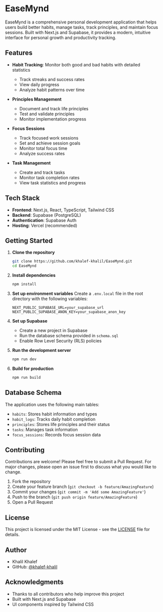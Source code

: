 # EaseMynd

EaseMynd is a comprehensive personal development application that helps users build better habits, manage tasks, track principles, and maintain focus sessions. Built with Next.js and Supabase, it provides a modern, intuitive interface for personal growth and productivity tracking.

## Features

- **Habit Tracking**: Monitor both good and bad habits with detailed statistics
  - Track streaks and success rates
  - View daily progress
  - Analyze habit patterns over time

- **Principles Management**
  - Document and track life principles
  - Test and validate principles
  - Monitor implementation progress

- **Focus Sessions**
  - Track focused work sessions
  - Set and achieve session goals
  - Monitor total focus time
  - Analyze success rates

- **Task Management**
  - Create and track tasks
  - Monitor task completion rates
  - View task statistics and progress

## Tech Stack

- **Frontend**: Next.js, React, TypeScript, Tailwind CSS
- **Backend**: Supabase (PostgreSQL)
- **Authentication**: Supabase Auth
- **Hosting**: Vercel (recommended)

## Getting Started

1. **Clone the repository**
   ```bash
   git clone https://github.com/khalef-khalil/EaseMynd.git
   cd EaseMynd
   ```

2. **Install dependencies**
   ```bash
   npm install
   ```

3. **Set up environment variables**
   Create a `.env.local` file in the root directory with the following variables:
   ```
   NEXT_PUBLIC_SUPABASE_URL=your_supabase_url
   NEXT_PUBLIC_SUPABASE_ANON_KEY=your_supabase_anon_key
   ```

4. **Set up Supabase**
   - Create a new project in Supabase
   - Run the database schema provided in `schema.sql`
   - Enable Row Level Security (RLS) policies

5. **Run the development server**
   ```bash
   npm run dev
   ```

6. **Build for production**
   ```bash
   npm run build
   ```

## Database Schema

The application uses the following main tables:
- `habits`: Stores habit information and types
- `habit_logs`: Tracks daily habit completion
- `principles`: Stores life principles and their status
- `tasks`: Manages task information
- `focus_sessions`: Records focus session data

## Contributing

Contributions are welcome! Please feel free to submit a Pull Request. For major changes, please open an issue first to discuss what you would like to change.

1. Fork the repository
2. Create your feature branch (`git checkout -b feature/AmazingFeature`)
3. Commit your changes (`git commit -m 'Add some AmazingFeature'`)
4. Push to the branch (`git push origin feature/AmazingFeature`)
5. Open a Pull Request

## License

This project is licensed under the MIT License - see the [LICENSE](LICENSE) file for details.

## Author

- Khalil Khalef
- GitHub: [@khalef-khalil](https://github.com/khalef-khalil)

## Acknowledgments

- Thanks to all contributors who help improve this project
- Built with Next.js and Supabase
- UI components inspired by Tailwind CSS
